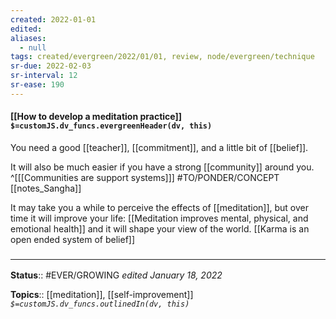 ```yaml
---
created: 2022-01-01 
edited: 
aliases:
  - null
tags: created/evergreen/2022/01/01, review, node/evergreen/technique 
sr-due: 2022-02-03
sr-interval: 12
sr-ease: 190
---
```


#### [[How to develop a meditation practice]] `$=customJS.dv_funcs.evergreenHeader(dv, this)`

You need a good [[teacher]], [[commitment]], and a little bit of [[belief]]. 

It will also be much easier if you have a strong [[community]] around you.
^[[[Communities are support systems]]]
#TO/PONDER/CONCEPT [[notes_Sangha]]

It may take you a while to perceive the effects of [[meditation]], but over time it will improve your life:
[[Meditation improves mental, physical, and emotional health]]
and it will shape your view of the world.
[[Karma is an open ended system of belief]]

### <hr class="footnote"/>

**Status**:: #EVER/GROWING
*edited January 18, 2022*

**Topics**:: [[meditation]], [[self-improvement]]
*`$=customJS.dv_funcs.outlinedIn(dv, this)`*
